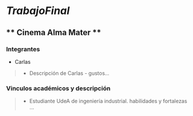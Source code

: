 # *TrabajoFinal*
## ** Cinema Alma Mater ** ##
### Integrantes
* Carlas
>* Descripción de Carlas - gustos...

### Vinculos académicos y descripción 
>* Estudiante UdeA de ingeniería industrial. habilidades y fortalezas ...

